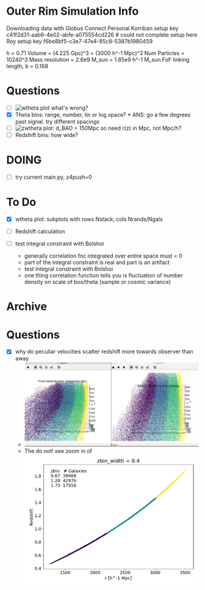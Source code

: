# Outer Rim Simulation Info
Downloading data with Globus Connect Personal
Korriban setup key c41f2d31-aab6-4e02-abfe-a075554cd226 # could not complete setup here
Roy setup key f6be8bf5-c3e7-47e4-85c8-5387b1980459

h = 0.71
Volume = (4.225 Gpc)^3 = (3000 h^-1 Mpc)^3
Num Particles = 10240^3
Mass resolution = 2.6e9 M_sun = 1.85e9 h^-1 M_sun
FoF linking length, b = 0.168

# Questions

- [ ] ![wtheta plot](./plots/wtheta.png) what's wrong?
- [x] Theta bins: range, number, lin or log space?
        * ANS: go a few degrees past signal. try different spacings
- [ ] ![zwtheta plot](./plots/zwtheta.png): d_BAO = 150Mpc so need r(z) in Mpc, not Mpc/h?
- [ ] Redshift bins: how wide?

# DOING

- [ ] try current main.py, z4push=0

# To Do

- [x] wtheta plot: subplots with rows Nstack, cols Nrands/Ngals

- [ ] Redshift calculation
- [ ] test integral constraint with Bolshoi
    * generally correlation fnc integrated over entire space must = 0
    * part of the integral constraint is real and part is an artifact
    * test integral constraint with Bolshoi
    * one thing correlation function tells you is fluctuation of number density on scale of box/theta (sample or cosmic variance)




# Archive
<!-- fs -->

# Questions

- [x]  why do peculiar velocities scatter redshift more towards observer than away
    * ![gals colorz](./plots/gals_colorz.png)
    * The do not! see zoom in of ![gals_rvsz](./plots/gals_rvsz.png)

<!-- fe Archive -->
